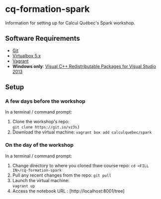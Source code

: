 # cq-formation-spark

Information for setting up for Calcul Québec's Spark workshop.

## Software Requirements

- [Git](https://git-scm.com/downloads)
- [Virtualbox 5.x](https://www.virtualbox.org/download)
- [Vagrant](https://www.vagrantup.com/downloads.html)
- **Windows only**: [Visual C++ Redistributable Packages for Visual Studio 2013](https://www.microsoft.com/en-ca/download/details.aspx?id=40784)

## Setup

### A few days before the workshop

In a terminal / command prompt:

1. Clone the workshop's repo:  
```git clone https://git.io/vz3sJ```
2. Download the virtual machine:
```vagrant box add calculquebec/spark```

### On the day of the workshop

In a terminal / command prompt:
1. Change directory to where you cloned thwe course repo:
`cd <FILL IN>/cq-formation-spark`
2. Pull any recent changes from the repo:
`git pull`
3. Launch the virtual machine:  
`vagrant up`
4. Access the notebook URL : [http://localhost:8001/tree]
